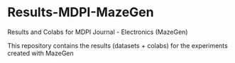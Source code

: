 # Results-MDPI-MazeGen
Results and Colabs for MDPI Journal - Electronics (MazeGen)

This repository contains the results (datasets + colabs) for the experiments created with MazeGen